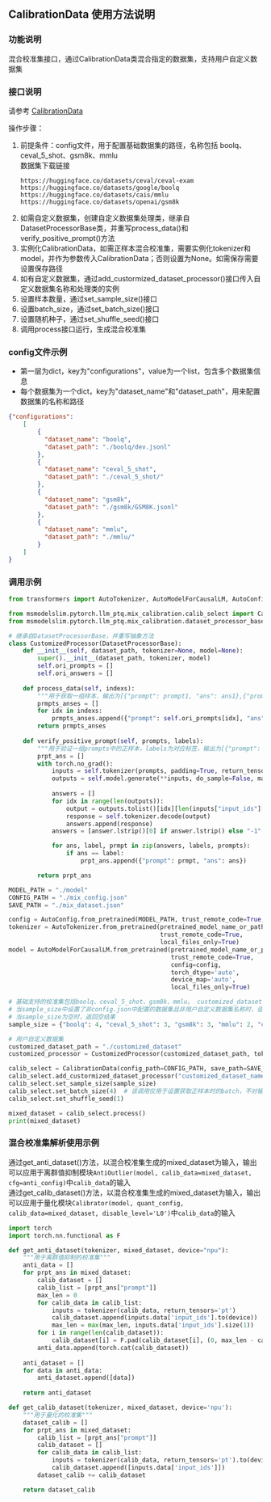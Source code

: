 ## CalibrationData 使用方法说明

### 功能说明
混合校准集接口，通过CalibrationData类混合指定的数据集，支持用户自定义数据集

### 接口说明
请参考 [CalibrationData](../../../../docs/Python-API接口说明/大模型压缩接口/大模型量化接口/CalibrationData.md)

操作步骤：
1. 前提条件：config文件，用于配置基础数据集的路径，名称包括 boolq、ceval_5_shot、gsm8k、mmlu
    <br>数据集下载链接
    ```
    https://huggingface.co/datasets/ceval/ceval-exam
    https://huggingface.co/datasets/google/boolq
    https://huggingface.co/datasets/cais/mmlu
    https://huggingface.co/datasets/openai/gsm8k
    ```
2. 如需自定义数据集，创建自定义数据集处理类，继承自DatasetProcessorBase类，并重写process_data()和verify_positive_prompt()方法
3. 实例化CalibrationData，如需正样本混合校准集，需要实例化tokenizer和model，并作为参数传入CalibrationData；否则设置为None。如需保存需要设置保存路径
4. 如有自定义数据集，通过add_custormized_dataset_processor()接口传入自定义数据集名称和处理类的实例
5. 设置样本数量，通过set_sample_size()接口
6. 设置batch_size，通过set_batch_size()接口
7. 设置随机种子，通过set_shuffle_seed()接口
8. 调用process接口运行，生成混合校准集

### config文件示例
- 第一层为dict，key为"configurations"，value为一个list，包含多个数据集信息
- 每个数据集为一个dict，key为"dataset_name"和"dataset_path"，用来配置数据集的名称和路径
```json
{"configurations": 
    [
        {
          "dataset_name": "boolq",
          "dataset_path": "./boolq/dev.jsonl"
        },
        {
          "dataset_name": "ceval_5_shot",
          "dataset_path": "./ceval_5_shot/"
        },
        {
          "dataset_name": "gsm8k",
          "dataset_path": "./gsm8k/GSM8K.jsonl"
        },
        {
          "dataset_name": "mmlu",
          "dataset_path": "./mmlu/"
        }
    ]  
}
```

### 调用示例
```python
from transformers import AutoTokenizer, AutoModelForCausalLM, AutoConfig 

from msmodelslim.pytorch.llm_ptq.mix_calibration.calib_select import CalibrationData
from msmodelslim.pytorch.llm_ptq.mix_calibration.dataset_processor_base import DatasetProcessorBase # 用户自定义数据集时需要引入

# 继承自DatasetProcessorBase，并重写抽象方法
class CustomizedProcessor(DatasetProcessorBase):
    def __init__(self, dataset_path, tokenizer=None, model=None):
        super().__init__(dataset_path, tokenizer, model)
        self.ori_prompts = []
        self.ori_answers = []
    
    def process_data(self, indexs):
        """用于获取一组样本，输出为[{"prompt": prompt1, "ans": ans1},{"prompt": prompt2, "ans": ans2}]"""
        prmpts_anses = []
        for idx in indexs:
            prmpts_anses.append({"prompt": self.ori_prompts[idx], "ans": self.ori_answers[idx]})
        return prmpts_anses
    
    def verify_positive_prompt(self, prompts, labels):
        """用于验证一组prompts中的正样本，labels为对应标签，输出为[{"prompt": prompt1, "ans": ans1},{"prompt": prompt2, "ans": ans2}]"""
        prpt_ans = []
        with torch.no_grad():
            inputs = self.tokenizer(prompts, padding=True, return_tensors="pt").to(self.model.device)
            outputs = self.model.generate(**inputs, do_sample=False, max_new_tokens=20)
            
            answers = []
            for idx in range(len(outputs)):
                output = outputs.tolist()[idx][len(inputs["input_ids"][idx]):]
                response = self.tokenizer.decode(output)
                answers.append(response)
            answers = [answer.lstrip()[0] if answer.lstrip() else "-1" for answer in answers]

            for ans, label, prmpt in zip(answers, labels, prompts):
                if ans == label:
                    prpt_ans.append({"prompt": prmpt, "ans": ans})

        return prpt_ans

MODEL_PATH = "./model"
CONFIG_PATH = "./mix_config.json"
SAVE_PATH = "./mix_dataset.json"

config = AutoConfig.from_pretrained(MODEL_PATH, trust_remote_code=True, local_files_only=True)
tokenizer = AutoTokenizer.from_pretrained(pretrained_model_name_or_path=MODEL_PATH,
                                          trust_remote_code=True, 
                                          local_files_only=True)
model = AutoModelForCausalLM.from_pretrained(pretrained_model_name_or_path=MODEL_PATH,
                                             trust_remote_code=True,
                                             config=config,
                                             torch_dtype='auto',
                                             device_map='auto', 
                                             local_files_only=True)

# 基础支持的校准集包括boolq、ceval_5_shot、gsm8k、mmlu。 customized_dataset_name为用户自定义数据集名称
# 当sample_size中设置了非config.json中配置的数据集且非用户自定义数据集名称时，会报错“Dataset {dataset_name} has no handler”
# 当sample_size为空时，返回空结果
sample_size = {"boolq": 4, "ceval_5_shot": 3, "gsm8k": 3, "mmlu": 2, "customized_dataset_name": 3}

# 用户自定义数据集
customized_dataset_path = "./customized_dataset"
customized_processor = CustomizedProcessor(customized_dataset_path, tokenizer=tokenizer, model=model)

calib_select = CalibrationData(config_path=CONFIG_PATH, save_path=SAVE_PATH, tokenizer=tokenizer, model=model)  # 若不需要正样本，tokenizer和model均置为None
calib_select.add_custormized_dataset_processor("customized_dataset_name", customized_processor)     # 该调用需在设置采样数量之前
calib_select.set_sample_size(sample_size)
calib_select.set_batch_size(4)  # 该调用仅用于设置获取正样本时的batch，不对输出产生影响， 输入为int类型
calib_select.set_shuffle_seed(1)

mixed_dataset = calib_select.process()
print(mixed_dataset)
```

### 混合校准集解析使用示例
通过get_anti_dataset()方法，以混合校准集生成的mixed_dataset为输入，输出可以应用于离群值抑制模块``AntiOutlier(model, calib_data=mixed_dataset, cfg=anti_config)``中``calib_data``的输入 <br>
通过get_calib_dataset()方法，以混合校准集生成的mixed_dataset为输入，输出可以应用于量化模块``Calibrator(model, quant_config, calib_data=mixed_dataset, disable_level='L0')``中``calib_data``的输入
```python
import torch
import torch.nn.functional as F

def get_anti_dataset(tokenizer, mixed_dataset, device="npu"):
    """用于离群值抑制的校准集"""
    anti_data = []
    for prpt_ans in mixed_dataset:
        calib_dataset = []
        calib_list = [prpt_ans["prompt"]]
        max_len = 0
        for calib_data in calib_list:
            inputs = tokenizer(calib_data, return_tensors='pt')
            calib_dataset.append(inputs.data['input_ids'].to(device))
            max_len = max(max_len, inputs.data['input_ids'].size(1)) 
        for i in range(len(calib_dataset)):
            calib_dataset[i] = F.pad(calib_dataset[i], (0, max_len - calib_dataset[i].size(1)), value=0)
        anti_data.append(torch.cat(calib_dataset))
    
    anti_dataset = []
    for data in anti_data:
        anti_dataset.append([data])
    
    return anti_dataset

def get_calib_dataset(tokenizer, mixed_dataset, device='npu'):
    """用于量化的校准集"""
    dataset_calib = []
    for prpt_ans in mixed_dataset:
        calib_list = [prpt_ans["prompt"]]
        calib_dataset = []
        for calib_data in calib_list:
            inputs = tokenizer(calib_data, return_tensors='pt').to(device)
            calib_dataset.append([inputs.data['input_ids']])
        dataset_calib += calib_dataset

    return dataset_calib
```
